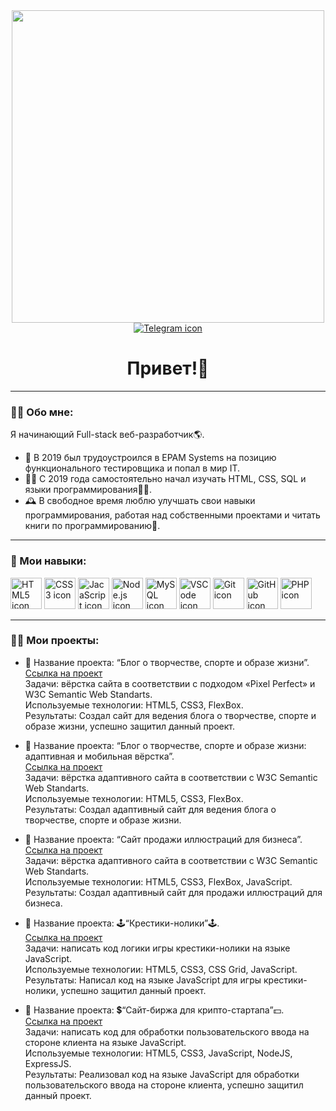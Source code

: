 <div id="header" align="center">
  <img src="https://media.giphy.com/media/PI3QGKFN6XZUCMMqJm/giphy.gif?cid=ecf05e47eesytfi41vbpfrqdwn0hdgl4vp74u6uj2tivngvq&ep=v1_gifs_search&rid=giphy.gif&ct=g" width="500">
</div>
<div id="social" align="center">
  <a href="#">
    <img src="https://img.icons8.com/?size=100&id=oWiuH0jFiU0R&format=png&color=000000" alt="Telegram icon">
  </a>
</div>
<h1 align="center">
  Привет!👋
</h1>

---

### 👨‍💻 Обо мне:
Я начинающий Full-stack веб-разработчик🌎.
- 👔 В 2019 был трудоустроился в EPAM Systems на позицию функционального тестировщика и попал в мир IT.
- 👨‍🎓 С 2019 года самостоятельно начал изучать HTML, CSS, SQL и языки программирования👨‍🔬.
- 🕰️ В свободное время люблю улучшать свои навыки программирования, работая над собственными проектами и читать книги по программированию📖.

---

### 📃 Мои навыки:
<div id="skills">
  <img src="https://img.icons8.com/?size=100&id=20909&format=png&color=000000" alt="HTML5 icon" width="50px">
  <img src="https://img.icons8.com/?size=100&id=21278&format=png&color=000000" alt="CSS3 icon" width="50px">
  <img src="https://img.icons8.com/?size=100&id=108784&format=png&color=000000" alt="JacaScript icon" width="50px">
  <img src="https://img.icons8.com/?size=100&id=hsPbhkOH4FMe&format=png&color=000000" alt="Node.js icon" width="50px">
  <img src="https://img.icons8.com/?size=100&id=UFXRpPFebwa2&format=png&color=000000" alt="MySQL icon" width="50px">
  <img src="https://img.icons8.com/?size=100&id=9OGIyU8hrxW5&format=png&color=000000" alt="VSCode icon" width="50px">
  <img src="https://img.icons8.com/?size=100&id=20906&format=png&color=000000" alt="Git icon" width="50px">
  <img src="https://img.icons8.com/?size=100&id=16318&format=png&color=FAB005" alt="GitHub icon" width="50px">
  <img src="https://img.icons8.com/?size=100&id=fAMVO_fuoOuC&format=png&color=000000" alt="PHP icon" width="50px">
</div>

---

### 👨‍🎓 Мои проекты:
- 📄 Название проекта: “Блог о творчестве, спорте и образе жизни”.  
<a href="https://github.com/GLancer14/html-diploma-public">Ссылка на проект</a>  
Задачи: вёрстка сайта в соответствии с подходом «Pixel Perfect» и W3C Semantic Web Standarts.  
Используемые технологии: HTML5, CSS3, FlexBox.  
Результаты: Создал сайт для ведения блога о творчестве, спорте и образе жизни, успешно защитил данный проект.  
  
- 📃 Название проекта: “Блог о творчестве, спорте и образе жизни: адаптивная и мобильная вёрстка”.  
<a href="https://github.com/GLancer14/mq-diploma-public">Ссылка на проект</a>  
Задачи: вёрстка адаптивного сайта в соответствии с W3C Semantic Web Standarts.  
Используемые технологии: HTML5, CSS3, FlexBox.  
Результаты: Создал адаптивный сайт для ведения блога о творчестве, спорте и образе жизни.  

- 📃 Название проекта: “Сайт продажи иллюстраций для бизнеса”.  
<a href="https://github.com/GLancer14/mq-task-site-public">Ссылка на проект</a>  
Задачи: вёрстка адаптивного сайта в соответствии с W3C Semantic Web Standarts.  
Используемые технологии: HTML5, CSS3, FlexBox, JavaScript.  
Результаты: Создал адаптивный сайт для продажи иллюстраций для бизнеса.  

- 📄 Название проекта: 🕹️“Крестики-нолики”🕹️.  
<a href="https://github.com/GLancer14/pb-ttt-diploma">Ссылка на проект</a>  
Задачи: написать код логики игры крестики-нолики на языке JavaScript.  
Используемые технологии: HTML5, CSS3, CSS Grid, JavaScript.  
Результаты: Написал код на языке JavaScript для игры крестики-нолики, успешно защитил данный проект.  

- 📄 Название проекта: 💲“Сайт-биржа для крипто-стартапа”💵.  
<a href="https://github.com/GLancer14/bjs-diplom">Ссылка на проект</a>  
Задачи: написать код для обработки пользовательского ввода на стороне клиента на языке JavaScript.  
Используемые технологии: HTML5, CSS3, JavaScript, NodeJS, ExpressJS.  
Результаты: Реализовал код на языке JavaScript для обработки пользовательского ввода на стороне клиента, успешно защитил данный проект.  

